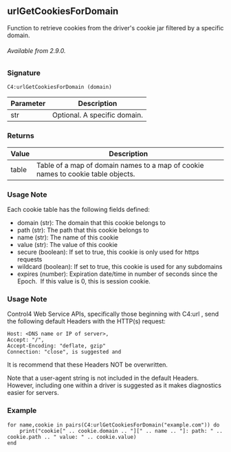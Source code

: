 ## urlGetCookiesForDomain

Function to retrieve cookies from the driver's cookie jar filtered by a specific domain.

###### Available from 2.9.0.


### Signature

`C4:urlGetCookiesForDomain (domain)`	


| Parameter | Description |
| --- | --- |
| str | Optional. A specific domain. |


### Returns

| Value | Description |
| --- | --- |
| table |Table of a map of domain names to a map of cookie names to cookie table objects. |


### Usage Note

Each cookie table has the following fields defined:

-  domain (str): The domain that this cookie belongs to
- path (str): The path that this cookie belongs to
- name (str): The name of this cookie
- value (str): The value of this cookie
- secure (boolean): If set to true, this cookie is only used for https requests
- wildcard (boolean): If set to true, this cookie is used for any subdomains
- expires (number): Expiration date/time in number of seconds since the Epoch.  If this value is 0, this is  session cookie.


### Usage Note

Control4 Web Service APIs, specifically those beginning with C4:url , send the following default Headers with the HTTP(s) request:

```
Host: <DNS name or IP of server>,
Accept: "/",
Accept-Encoding: "deflate, gzip"
Connection: "close", is suggested and 
```

It is recommend that these Headers NOT be overwritten. 

Note that a user-agent string is not included in the default Headers. However, including one within a driver is suggested as it makes diagnostics easier for servers.


### Example

```
for name,cookie in pairs(C4:urlGetCookiesForDomain("example.com")) do
    print("cookie[" .. cookie.domain .. "][" .. name .. "]: path: " .. cookie.path .. " value: " .. cookie.value)
end

```


